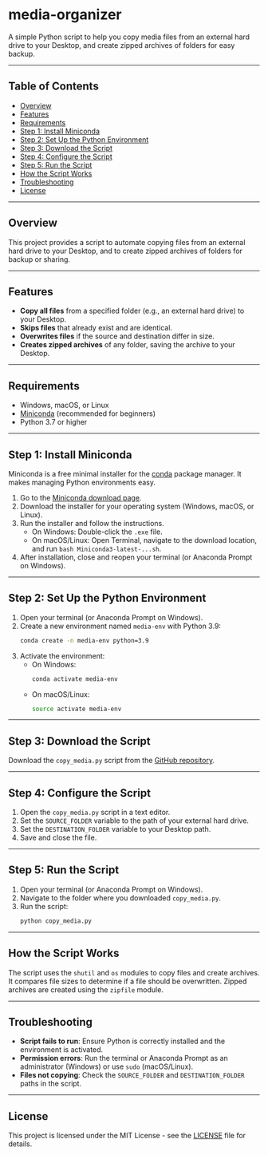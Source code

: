 # media-organizer

A simple Python script to help you copy media files from an external hard drive to your Desktop, and create zipped archives of folders for easy backup.

---

## Table of Contents

- [Overview](#overview)
- [Features](#features)
- [Requirements](#requirements)
- [Step 1: Install Miniconda](#step-1-install-miniconda)
- [Step 2: Set Up the Python Environment](#step-2-set-up-the-python-environment)
- [Step 3: Download the Script](#step-3-download-the-script)
- [Step 4: Configure the Script](#step-4-configure-the-script)
- [Step 5: Run the Script](#step-5-run-the-script)
- [How the Script Works](#how-the-script-works)
- [Troubleshooting](#troubleshooting)
- [License](#license)

---

## Overview

This project provides a script to automate copying files from an external hard drive to your Desktop, and to create zipped archives of folders for backup or sharing.

---

## Features

- **Copy all files** from a specified folder (e.g., an external hard drive) to your Desktop.
- **Skips files** that already exist and are identical.
- **Overwrites files** if the source and destination differ in size.
- **Creates zipped archives** of any folder, saving the archive to your Desktop.

---

## Requirements

- Windows, macOS, or Linux
- [Miniconda](https://docs.conda.io/en/latest/miniconda.html) (recommended for beginners)
- Python 3.7 or higher

---

## Step 1: Install Miniconda

Miniconda is a free minimal installer for the [conda](https://docs.conda.io/en/latest/) package manager. It makes managing Python environments easy.

1. Go to the [Miniconda download page](https://docs.conda.io/en/latest/miniconda.html).
2. Download the installer for your operating system (Windows, macOS, or Linux).
3. Run the installer and follow the instructions.  
   - On Windows: Double-click the `.exe` file.
   - On macOS/Linux: Open Terminal, navigate to the download location, and run `bash Miniconda3-latest-...sh`.
4. After installation, close and reopen your terminal (or Anaconda Prompt on Windows).

---

## Step 2: Set Up the Python Environment

1. Open your terminal (or Anaconda Prompt on Windows).
2. Create a new environment named `media-env` with Python 3.9:
   ```bash
   conda create -n media-env python=3.9
   ```
3. Activate the environment:
   - On Windows:
     ```bash
     conda activate media-env
     ```
   - On macOS/Linux:
     ```bash
     source activate media-env
     ```

---

## Step 3: Download the Script

Download the `copy_media.py` script from the [GitHub repository](https://github.com/yourusername/media-organizer).

---

## Step 4: Configure the Script

1. Open the `copy_media.py` script in a text editor.
2. Set the `SOURCE_FOLDER` variable to the path of your external hard drive.
3. Set the `DESTINATION_FOLDER` variable to your Desktop path.
4. Save and close the file.

---

## Step 5: Run the Script

1. Open your terminal (or Anaconda Prompt on Windows).
2. Navigate to the folder where you downloaded `copy_media.py`.
3. Run the script:
   ```bash
   python copy_media.py
   ```

---

## How the Script Works

The script uses the `shutil` and `os` modules to copy files and create archives. It compares file sizes to determine if a file should be overwritten. Zipped archives are created using the `zipfile` module.

---

## Troubleshooting

- **Script fails to run**: Ensure Python is correctly installed and the environment is activated.
- **Permission errors**: Run the terminal or Anaconda Prompt as an administrator (Windows) or use `sudo` (macOS/Linux).
- **Files not copying**: Check the `SOURCE_FOLDER` and `DESTINATION_FOLDER` paths in the script.

---

## License

This project is licensed under the MIT License - see the [LICENSE](LICENSE) file for details.

